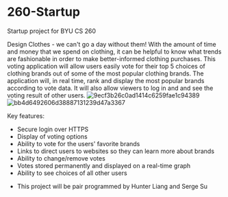 # 260-Startup
Startup project for BYU CS 260

Design
Clothes - we can't go a day without them! With the amount of time and money that we spend on clothing, it can be helpful to know what trends are fashionable in order to make better-informed clothing purchases. This voting application will allow users easily vote for their top 5 choices of clothing brands out of some of the most popular clothing brands. The application will, in real time, rank and display the most popular brands according to vote data. It will also allow viewers to log in and and see the voting result of other users. 
![9ecf3b26c0ad1414c6259fae1c94389](https://user-images.githubusercontent.com/40726787/215228147-a1e060b3-d2d5-46d1-8b9c-a9c5a4b34e74.jpg)
![bb4d6492606d38887131239d47a3367](https://user-images.githubusercontent.com/40726787/215228153-14d0f83b-cb5f-429c-b846-613e1860df00.jpg)


Key features:
- Secure login over HTTPS
- Display of voting options
- Ability to vote for the users' favorite brands
- Links to direct users to websites so they can learn more about brands
- Ability to change/remove votes
- Votes stored permanently and displayed on a real-time graph
- Ability to see choices of all other users

* This project will be pair programmed by Hunter Liang and Serge Su
